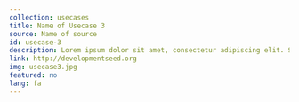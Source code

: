 ```yaml
---
collection: usecases
title: Name of Usecase 3
source: Name of source
id: usecase-3
description: Lorem ipsum dolor sit amet, consectetur adipiscing elit. Suspendisse ut augue aliquet ligula aliquam faucibus a ac mauris. Sed sagittis tempor sapien ac sagittis. Sed sagittis tempor sapien ac sagittis.
link: http://developmentseed.org
img: usecase3.jpg
featured: no
lang: fa
---
```

